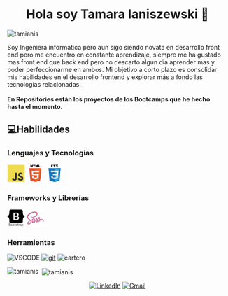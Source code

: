 <h1 align="center">Hola soy Tamara Ianiszewski 👋</h1>
<p align="left"> <img src="https://komarev.com/ghpvc/?username=tamianis&label=Profile%20views&color=0e75b6&style=flat" alt="tamianis" /> </p>
Soy Ingeniera informatica pero aun sigo siendo novata en desarrollo front end  pero me encuentro en constante aprendizaje, siempre me ha gustado mas front end que back end pero no descarto algun dia aprender mas y poder perfeccionarme en ambos.
Mi objetivo a corto plazo es consolidar mis habilidades en el desarrollo frontend y explorar más a fondo las tecnologías relacionadas.
<br><br>
<b>En Repositories están los proyectos de los Bootcamps que he hecho hasta el momento.</b>

<h2 align="left">💻Habilidades </h2>
<h3 align="left"> Lenguajes y Tecnologías</h3>
<p align="left">
  <a href="https://developer.mozilla.org/en-US/docs/Web/JavaScript" target="_blank" rel="noreferrer">
    <img src="https://raw.githubusercontent.com/devicons/devicon/master/icons/javascript/javascript-original.svg" alt="javascript" width="40" height="40"/></a>
     <a href="https://www.w3.org/html/" target="_blank" rel="noreferrer">
    <img src="https://raw.githubusercontent.com/devicons/devicon/master/icons/html5/html5-original-wordmark.svg" alt="html5" width="40" height="40"/></a>
    <a href="https://www.w3schools.com/css/" target="_blank" rel="noreferrer">
    <img src="https://raw.githubusercontent.com/devicons/devicon/master/icons/css3/css3-original-wordmark.svg" alt="css3" width="40" height="40"/></a>

<h3 align="left"> Frameworks y Librerías</h3>
<p align="left">
  <a href="https://getbootstrap.com" target="_blank" rel="noreferrer">
    <img src="https://raw.githubusercontent.com/devicons/devicon/master/icons/bootstrap/bootstrap-plain-wordmark.svg" alt="bootstrap" width="40" height="40"/></a>

<a href="https://sass-lang.com" target="_blank" rel="noreferrer">
    <img src="https://raw.githubusercontent.com/devicons/devicon/master/icons/sass/sass-original.svg" alt="sass" width="40" height="40"/></a>
  

<h3 align="left">Herramientas</h3>
<p align="left">
  <img alt="VSCODE" src="https://cdn.jsdelivr.net/gh/devicons/devicon/icons/vscode/vscode-original.svg" width="40" height="40"/>
   <a href="https://git-scm.com/" target="_blank" rel="noreferrer">
    <img src="https://www.vectorlogo.zone/logos/git-scm/git-scm-icon.svg" alt="git" width="40" height="40"/></a>
  <img src="https://www.vectorlogo.zone/logos/getpostman/getpostman-icon.svg" alt="cartero" width="40" height="40"/>
</p>

<p><img align="left" src="https://github-readme-stats.vercel.app/api/top-langs?username=tamianis&show_icons=true&locale=en&layout=compact" alt="tamianis" /></p><p>

&nbsp; <img align="center" src="https://github-readme-stats.vercel.app/api?username=tamianis&show_icons=true&locale=en" alt="tamianis" /></p>

<p align="center">
<a href="https://linkedin.com/in/https://www.linkedin.com/in/tamara-ianiszewski/"><img alt="LinkedIn" src="https://img.shields.io/badge/linkedin-%230077B5.svg?style=for-the-badge&logo=linkedin&logoColor=white"></a>
<a href="mailto:tamara.ianiszewski.s@gmail.com"><img alt="Gmail" src="https://img.shields.io/badge/Gmail-%23D14836.svg?style=for-the-badge&logo=gmail&logoColor=white"></a>
</p>
